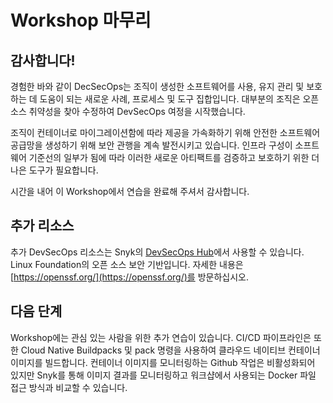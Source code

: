 # Workshop 마무리

## 감사합니다!

경험한 바와 같이 DecSecOps는 조직이 생성한 소프트웨어를 사용, 유지 관리 및 보호하는 데 도움이 되는 새로운 사례, 프로세스 및 도구 집합입니다. 대부분의 조직은 오픈 소스 취약성을 찾아 수정하여 DevSecOps 여정을 시작했습니다.

조직이 컨테이너로 마이그레이션함에 따라 제공을 가속화하기 위해 안전한 소프트웨어 공급망을 생성하기 위해 보안 관행을 계속 발전시키고 있습니다. 인프라 구성이 소프트웨어 기준선의 일부가 됨에 따라 이러한 새로운 아티팩트를 검증하고 보호하기 위한 더 나은 도구가 필요합니다.

시간을 내어 이 Workshop에서 연습을 완료해 주셔서 감사합니다.

## 추가 리소스

추가 DevSecOps 리소스는 Snyk의 [DevSecOps Hub](https://snyk.io/devsecops/)에서 사용할 수 있습니다. Linux Foundation의 오픈 소스 보안 기반입니다. 자세한 내용은 [https://openssf.org/](https://openssf.org/)를 방문하십시오.

## 다음 단계

Workshop에는 관심 있는 사람을 위한 추가 연습이 있습니다. CI/CD 파이프라인은 또한 Cloud Native Buildpacks 및 pack 명령을 사용하여 클라우드 네이티브 컨테이너 이미지를 빌드합니다. 컨테이너 이미지를 모니터링하는 Github 작업은 비활성화되어 있지만 Snyk를 통해 이미지 결과를 모니터링하고 워크샵에서 사용되는 Docker 파일 접근 방식과 비교할 수 있습니다.
